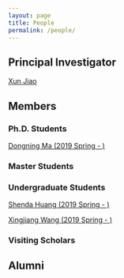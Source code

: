 ```yaml
---
layout: page
title: People
permalink: /people/
---
```

## Principal Investigator
[Xun Jiao](http://www.ece.villanova.edu/~xjiao/)

## Members
### Ph.D. Students
[Dongning Ma (2019 Spring - )](./dma)
### Master Students
### Undergraduate Students
[Shenda Huang (2019 Spring - )](./shuang)

[Xingjiang Wang (2019 Spring - )](./xwang)
### Visiting Scholars

## Alumni
